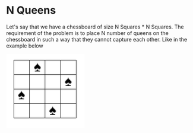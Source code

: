 # N Queens

<p>Let's say that we have a chessboard of size N Squares * N Squares. The requirement of the problem is to place N number of queens on the chessboard in such a way that they cannot capture each other. Like in the example below</p>

![alt text](https://github.com/tudoranghelina91/AlgorithmCodeSnippets/blob/master/Backtracking/nQueens.png)

